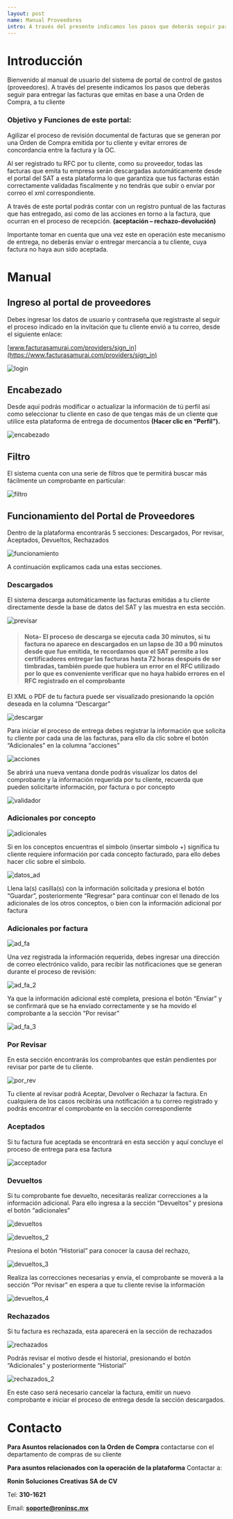 ```yaml
---
layout: post
name: Manual Proveedores
intro: A través del presente indicamos los pasos que deberás seguir para entregar las facturas que emitas en base a una Orden de Compra, a tu cliente
---
```


# Introducción

Bienvenido al manual de usuario del sistema de portal de control de gastos (proveedores). A través del presente indicamos los pasos que deberás seguir para entregar las facturas que emitas en base a una Orden de Compra, a tu cliente

### Objetivo y Funciones de este portal:

Agilizar el proceso de revisión documental de facturas que se generan por una Orden de Compra emitida por tu cliente y evitar errores de concordancia entre la factura y la OC. 

Al ser registrado tu RFC por tu cliente, como su proveedor, todas las facturas que emita tu empresa serán descargadas automáticamente desde el portal del SAT a esta plataforma lo que garantiza que tus facturas están correctamente validadas fiscalmente y no tendrás que subir o enviar por correo el xml correspondiente. 

A través de este portal podrás contar con un registro puntual de las facturas que has entregado, asi como de las acciones en torno a la factura, que ocurran en el proceso de recepción. **(aceptación – rechazo-devolución)** 

Importante tomar en cuenta que una vez este en operación este mecanismo de entrega, no deberás enviar o entregar mercancía a tu cliente, cuya factura no haya aun sido aceptada.

# Manual

## Ingreso al portal de proveedores

Debes ingresar los datos de usuario y contraseña que registraste al seguir el proceso indicado en la invitación que tu cliente envió a tu correo, desde el siguiente enlace:

[www.facturasamurai.com/providers/sign_in](https://www.facturasamurai.com/providers/sign_in)

![login](/assets/images/proveedores/login_p.png)

## Encabezado

Desde aquí podrás modificar o actualizar la información de tú perfil así como seleccionar tu cliente en caso de que tengas más de un cliente que utilice esta plataforma de entrega de documentos **(Hacer clic en “Perfil”).**

![encabezado](/assets/images/proveedores/encabezado_p.png)

## Filtro

El sistema cuenta con una serie de filtros que te permitirá buscar más fácilmente un comprobante en particular:

![filtro](/assets/images/proveedores/filtro_p.png)

## Funcionamiento del Portal de Proveedores

Dentro de la plataforma encontrarás 5 secciones:
Descargados, Por revisar, Aceptados, Devueltos, Rechazados

![funcionamiento](/assets/images/proveedores/funcionamiento_p.png)

A continuación explicamos cada una estas secciones.

### Descargados

El sistema descarga automáticamente las facturas emitidas a tu cliente directamente desde la base de datos del SAT y las muestra en esta sección.

![previsar](/assets/images/proveedores/previsar_p.png)

 > #### Nota- El proceso de descarga se ejecuta cada 30 minutos, si tu factura no aparece en descargados en un lapso de 30 a 90 minutos desde que fue emitida, te recordamos que el SAT permite a los certificadores entregar las facturas hasta 72 horas después de ser timbradas, también puede que hubiera un error en el RFC utilizado por lo que es conveniente verificar que no haya habido errores en el RFC registrado en el comprobante

El XML o PDF de tu factura puede ser visualizado presionando la opción deseada en la columna “Descargar”

![descargar](/assets/images/proveedores/descargar_p.png)

Para iniciar el proceso de entrega debes registrar la información que solicita tu cliente por cada una de las facturas, para ello da clic sobre el botón “Adicionales” en la columna “acciones”

![acciones](/assets/images/proveedores/acciones_p.png)

Se abrirá una nueva ventana donde podrás visualizar los datos del comprobante y la información requerida por tu cliente, recuerda que pueden solicitarte información, por factura o por concepto

![validador](/assets/images/proveedores/validador_p.png)

### Adicionales por concepto

![adicionales](/assets/images/proveedores/adicionales_p.png)

Si en los conceptos encuentras el símbolo (insertar simbolo +) significa tu cliente requiere información por cada concepto facturado, para ello debes hacer clic sobre el símbolo.

![datos_ad](/assets/images/proveedores/datos_ad_p.png)

Llena la(s) casilla(s) con la información solicitada y presiona el botón “Guardar”, posteriormente “Regresar” para continuar con el llenado de los adicionales de los otros conceptos, o bien con la información adicional por factura

### Adicionales por factura

![ad_fa](/assets/images/proveedores/ad_fa_p.png)

Una vez registrada la información requerida, debes ingresar una dirección de correo electrónico valido, para recibir las notificaciones que se generan durante el proceso de revisión:

![ad_fa_2](/assets/images/proveedores/ad_fa_p2.png)

Ya que la información adicional esté completa, presiona el botón “Enviar” y se confirmará que se ha enviado correctamente y se ha movido el comprobante a la sección “Por revisar”

![ad_fa_3](/assets/images/proveedores/ad_fa_p3.png)

### Por Revisar

En esta sección encontrarás los comprobantes que están pendientes por revisar por parte de tu cliente.

![por_rev](/assets/images/proveedores/por_rev_p.png)

Tu cliente al revisar podrá Aceptar, Devolver o Rechazar la factura. En cualquiera de los casos recibirás una notificación a tu correo registrado y podrás encontrar el comprobante en la sección correspondiente

### Aceptados

Si tu factura fue aceptada se encontrará en esta sección y aquí concluye el proceso de entrega para esa factura

![acceptador](/assets/images/proveedores/acceptados_p.png)

### Devueltos

Si tu comprobante fue devuelto, necesitarás realizar correcciones a la información adicional. Para ello ingresa a la sección “Devueltos” y presiona el botón “adicionales”

![devueltos](/assets/images/proveedores/devueltos_p.png)

![devueltos_2](/assets/images/proveedores/devueltos_p2.png)

Presiona el botón “Historial” para conocer la causa del rechazo,

![devueltos_3](/assets/images/proveedores/devueltos_p3.png)

Realiza las correcciones necesarias y envía, el comprobante se moverá a la sección “Por revisar” en espera a que tu cliente revise la información

![devueltos_4](/assets/images/proveedores/devueltos_p4.png)

### Rechazados

Si tu factura es rechazada, esta aparecerá en la sección de rechazados

![rechazados](/assets/images/proveedores/rechazados_p.png)

Podrás revisar el motivo desde el historial, presionando el botón “Adicionales” y posteriormente “Historial”

![rechazados_2](/assets/images/proveedores/rechazados_p2.png)

En este caso será necesario cancelar la factura, emitir un nuevo comprobante e iniciar el proceso de entrega desde la sección descargados.

# Contacto

**Para Asuntos relacionados con la Orden de Compra**
contactarse con el departamento de compras de su cliente 

**Para asuntos relacionados con la operación de la plataforma**
Contactar a:

**Ronin Soluciones Creativas SA de CV**

Tel: **310-1621** 

Email: **soporte@roninsc.mx**